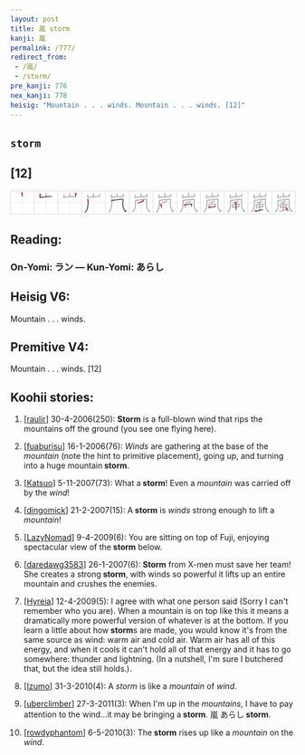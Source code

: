 ```yaml
---
layout: post
title: 嵐 storm
kanji: 嵐
permalink: /777/
redirect_from:
 - /嵐/
 - /storm/
pre_kanji: 776
nex_kanji: 778
heisig: "Mountain . . . winds. Mountain . . . winds. [12]"
---
```


## `storm`

## [12]

<div class="stroke"><img src="../images/E5B590.png" /></div>

## Reading:

### On-Yomi: ラン &mdash; Kun-Yomi: あらし

## Heisig V6:

Mountain . . . winds.

## Premitive V4:

Mountain . . . winds. [12]

## Koohii stories:

1) [<a href="http://kanji.koohii.com/profile/raulir">raulir</a>] 30-4-2006(250): <strong>Storm</strong> is a full-blown wind that rips the mountains off the ground (you see one flying here).

2) [<a href="http://kanji.koohii.com/profile/fuaburisu">fuaburisu</a>] 16-1-2006(76): <em>Winds</em> are gathering at the base of the <em>mountain</em> (note the hint to primitive placement), going up, and turning into a huge mountain<strong> storm</strong>.

3) [<a href="http://kanji.koohii.com/profile/Katsuo">Katsuo</a>] 5-11-2007(73): What a<strong> storm</strong>! Even a <em>mountain</em> was carried off by the <em>wind</em>!

4) [<a href="http://kanji.koohii.com/profile/dingomick">dingomick</a>] 21-2-2007(15): A<strong> storm</strong> is <em>winds</em> strong enough to lift a <em>mountain</em>!

5) [<a href="http://kanji.koohii.com/profile/LazyNomad">LazyNomad</a>] 9-4-2009(6): You are sitting on top of Fuji, enjoying spectacular view of the<strong> storm</strong> below.

6) [<a href="http://kanji.koohii.com/profile/daredawg3583">daredawg3583</a>] 26-1-2007(6): <strong>Storm</strong> from X-men must save her team! She creates a strong<strong> storm</strong>, with winds so powerful it lifts up an entire mountain and crushes the enemies.

7) [<a href="http://kanji.koohii.com/profile/Hyreia">Hyreia</a>] 12-4-2009(5): I agree with what one person said (Sorry I can&#039;t remember who you are). When a mountain is on top like this it means a dramatically more powerful version of whatever is at the bottom. If you learn a little about how<strong> storm</strong>s are made, you would know it&#039;s from the same source as wind: warm air and cold air. Warm air has all of this energy, and when it cools it can&#039;t hold all of that energy and it has to go somewhere: thunder and lightning. (In a nutshell, I&#039;m sure I butchered that, but the idea still holds.).

8) [<a href="http://kanji.koohii.com/profile/Izumo">Izumo</a>] 31-3-2010(4): A <em>storm</em> is like a <em>mountain</em> of <em>wind</em>.

9) [<a href="http://kanji.koohii.com/profile/uberclimber">uberclimber</a>] 27-3-2011(3): When I&#039;m up in the <em>mountains</em>, I have to pay attention to the wind...it may be bringing a<strong> storm</strong>. 嵐 あらし<strong> storm</strong>.

10) [<a href="http://kanji.koohii.com/profile/rowdyphantom">rowdyphantom</a>] 6-5-2010(3): The<strong> storm</strong> rises up like a <em>mountain</em> on the <em>wind</em>.
